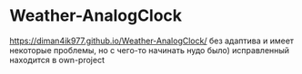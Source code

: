 # Weather-AnalogClock
https://diman4ik977.github.io/Weather-AnalogClock/
без адаптива и имеет некоторые проблемы, но с чего-то начинать нудо было)
исправленный находится в own-project

